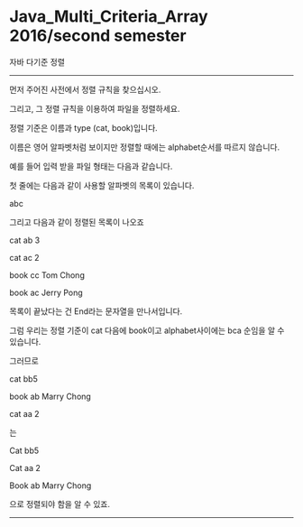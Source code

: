 # Java_Multi_Criteria_Array 2016/second semester
자바 다기준 정렬

-----------------------------------------------------------------------------------

먼저 주어진 사전에서 정렬 규칙을 찾으십시오.
 
그리고, 그 정렬 규칙을 이용하여 파일을 정렬하세요.
 
정렬 기준은 이름과 type (cat, book)입니다.
 
이름은 영어 알파벳처럼 보이지만 정렬할 때에는 alphabet순서를 따르지 않습니다.
 
예를 들어 입력 받을 파일 형태는 다음과 같습니다.
 
첫 줄에는 다음과 같이 사용할 알파벳의 목록이 있습니다.

abc

그리고 다음과 같이 정렬된 목록이 나오죠

cat ab 3

cat ac 2

book cc Tom Chong

book ac Jerry Pong

목록이 끝났다는 건 End라는 문자열을 만나서입니다.
 
그럼 우리는 정렬 기준이 cat 다음에 book이고 alphabet사이에는 bca 순임을 알 수 있습니다.
 
그러므로

cat bb5

book ab Marry Chong

cat aa 2

는 

Cat bb5

Cat aa 2

Book ab Marry Chong

으로 정렬되야 함을 알 수 있죠.

-----------------------------------------------------------------------------------
